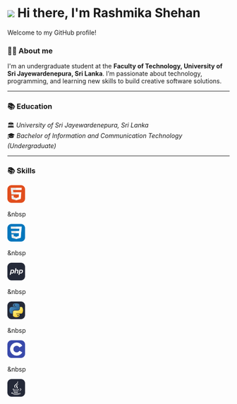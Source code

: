 # <img src="https://media.giphy.com/media/hvRJCLFzcasrR4ia7z/giphy.gif" width="30"> Hi there, I'm Rashmika Shehan

Welcome to my GitHub profile!  

<h3>👨‍💻 About me</h3>
I'm an undergraduate student at the <b>Faculty of Technology, University of Sri Jayewardenepura, Sri Lanka</b>. I’m passionate about technology, programming, and learning new skills to build creative software solutions.

---
<h3>📚 Education</h3>
🏛️ <i>University of Sri Jayewardenepura, Sri Lanka</i><br>
🎓 <i>Bachelor of Information and Communication Technology (Undergraduate)</i>

---

<h3>📚 Skills</h3>

<p align="left"> 

<img src="https://github.com/tandpfun/skill-icons/blob/main/icons/HTML.svg" alt="HTML icon" width="40" height="40"/> 

&nbsp

<img src="https://github.com/tandpfun/skill-icons/blob/main/icons/CSS.svg" alt="CSS icon" width="40" height="40"/> 

&nbsp

<img src="https://github.com/tandpfun/skill-icons/blob/main/icons/PHP-Dark.svg" alt="PHP icon" width="40" height="40"/> 

&nbsp

<img src="https://github.com/tandpfun/skill-icons/blob/main/icons/Python-Dark.svg" alt="Python icon" width="40" height="40"/> 

&nbsp

<img src="https://github.com/tandpfun/skill-icons/blob/main/icons/C.svg" alt="C icon" width="40" height="40"/> 

&nbsp

<img src="https://github.com/tandpfun/skill-icons/blob/main/icons/Java-Dark.svg" alt="Java icon" width="40" height="40"/> 
 
</p>